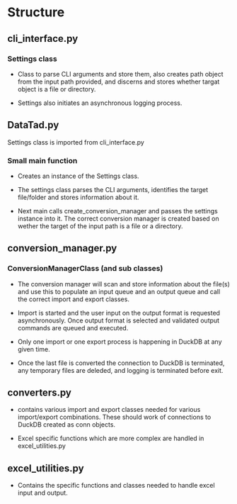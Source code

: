 # Structure

## cli_interface.py

### Settings class

- Class to parse CLI arguments and store them, also creates path object from the input path provided, and discerns and stores whether targat object is a file or directory.

- Settings also initiates an asynchronous logging process.

## DataTad.py

Settings class is imported from cli_interface.py

### Small main function

- Creates an instance of the Settings class.

- The settings class parses the CLI arguments, identifies the target file/folder and stores information about it.

- Next main calls create_conversion_manager and passes the settings instance into it. The correct conversion manager is created based on wether the target of the input path is a file or a directory.

## conversion_manager.py

### ConversionManagerClass (and sub classes)

- The conversion manager will scan and store information about the file(s) and use this to populate an input queue and an output queue and call the correct import and export classes.

- Import is started and the user input on the output format is requested asynchronously. Once output format is selected and validated output commands are queued and executed.

- Only one import or one export process is happening in DuckDB at any given time.

- Once the last file is converted the connection to DuckDB is terminated,  any temporary files are deleded, and logging is terminated before exit.

## converters.py

- contains various import and export classes needed for various import/export combinations. These should work of connections to DuckDB created as conn objects.

- Excel specific functions which are more complex are handled in excel_utilities.py

## excel_utilities.py

- Contains the specific functions and classes needed to handle excel input and output.
